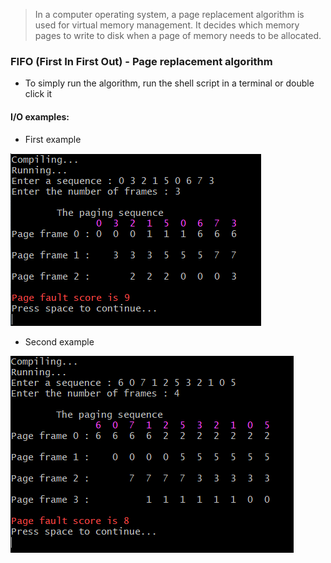 > In a computer operating system, a page replacement algorithm is used for virtual memory management.
> It decides which memory pages to write to disk when a page of memory needs to be allocated.

### FIFO (First In First Out) - Page replacement algorithm

* To simply run the algorithm, run the shell script in a terminal or double click it

#### I/O examples:

* First example 

![](/images/I1.PNG/)

* Second example

![](/images/I2.PNG/)
